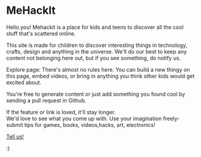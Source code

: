 MeHackIt
========
Hello.you! 
Mehackit is a place for kids and teens to discover all the cool stuff that's scattered online. 



This site is made for children to discover interesting things in technology, crafts, design and anything in the 
universe. We'll do our best to keep any content not belonging here out, but if you see something, do notify us. 


Explore page: 
There's almost no rules here. You can build a new thingy on this page, embed videos, or bring in 
anything you think other kids would get excited about. 

You're free to generate content or just add something you found cool by sending a pull request in Github. 

If the feature or link is loved, it'll stay longer.  
We'd love to see what you come up with. Use your imagination freely- submit tips for games, 
books, videos,hacks, art, electronics! 



<a href="mailto:contact@mehackit.org"> Tell us! </a></p> :)


